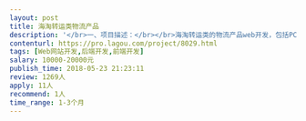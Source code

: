 ```yaml
---                
layout: post       
title: 海淘转运类物流产品           
description: '</br>一、项目描述：</br></br>海淘转运类的物流产品web开发，包括PC和微信公众号两端，用户以在德国境内的华人为主,为其提供海淘类货物的转运服务.用户在平台下单 ,我们根据下单信息对其提供代打包、贴单、取件等增值服务.</br></br>二、主要功能点：</br></br>后台功能点： 用户管理 取件管理 包裹管理 工单管理 文章管理 权限管理 员工管理等</br>业务流程：下单 库前运输 支付 库内处理 库后处理 客户服务</br>前台业务：信息展示 下包裹单 包装材料商城 我的购物车 我的订单 个人中心 充值 包裹跟踪等</br></br></br>三、可参考产品：</br></br>无</br></br>四、人员要求：</br></br>1、有海淘/物流/转运类产品的开发经验；尤其是海淘类;</br>2、开发1人，前端1人。现有原型和设计支持。</br>3、精通Java或PHP，熟悉jQuery、Javascript、或主流MVVM框架、Maven、Redis等技术，熟练使用MySQL等关系型数据库等；</br>3、良好的沟通能力和契约精神。</br></br>预算可具体协商</br>'     
contenturl: https://pro.lagou.com/project/8029.html      
tags: [Web网站开发,后端开发,前端开发]            
salary: 10000-20000元          
publish_time: 2018-05-23 21:23:11         
review: 1269人                   
apply: 11人                   
recommend: 1人                   
time_range: 1-3个月              
---                 
```

